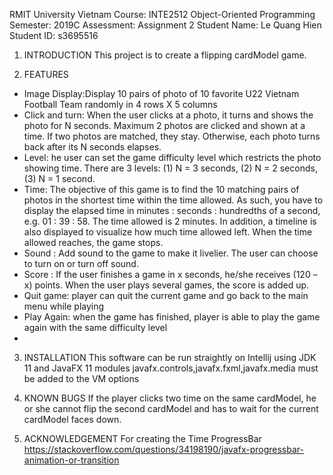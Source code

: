 RMIT University Vietnam
Course: INTE2512 Object-Oriented Programming
Semester: 2019C
Assessment: Assignment 2
Student Name: Le Quang Hien
Student ID: s3695516

1. INTRODUCTION
This project is to create a flipping cardModel game. 

2. FEATURES
- Image Display:Display 10 pairs of photo of 10 favorite U22 Vietnam Football Team randomly in 4 rows X 5 columns
- Click and turn: When the user clicks at a photo, it turns and shows the photo for N seconds. 
Maximum 2 photos are clicked and shown at a time. 
If two photos are matched, they stay. Otherwise, each photo turns back after its N seconds elapses.   
- Level: he user can set the game difficulty level which restricts the photo showing time. 
There are 3 levels: (1) N = 3 seconds, (2) N = 2 seconds, (3) N = 1 second.
- Time: The objective of this game is to find the 10 matching pairs of photos in the shortest time within the time allowed.
As such, you have to display the elapsed time in minutes : seconds : hundredths of a second,
e.g. 01 : 39 : 58. The time allowed is 2 minutes. 
In addition, a timeline is also displayed to visualize how much time allowed left. 
When the time allowed reaches, the game stops. 
- Sound : Add sound to the game to make it livelier. The user can choose to turn on or turn off sound. 
- Score : If the user finishes a game in x seconds, he/she receives (120 – x) points. 
When the user plays several games, the score is added up.
- Quit game: player can quit the current game and go back to the main menu while playing
- Play Again: when the game has finished, player is able to play the game again with the same difficulty level
- 
3. INSTALLATION
This software can be run straightly on Intellij using JDK 11 and JavaFX 11
modules javafx.controls,javafx.fxml,javafx.media must be added to the VM options

4. KNOWN BUGS
If the player clicks two time on the same cardModel, he or she cannot flip the second cardModel
and has to wait for the current cardModel faces down.

5. ACKNOWLEDGEMENT
For creating the Time ProgressBar
https://stackoverflow.com/questions/34198190/javafx-progressbar-animation-or-transition
